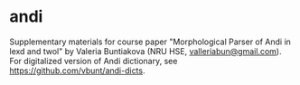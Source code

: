 # andi

Supplementary materials for course paper "Morphological Parser of Andi in lexd and twol" by Valeria Buntiakova (NRU HSE, valleriabun@gmail.com). For digitalized version of Andi dictionary, see https://github.com/vbunt/andi-dicts.